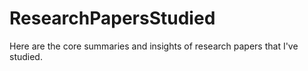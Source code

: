 # ResearchPapersStudied
Here are the core summaries and insights of research papers that I've studied.
